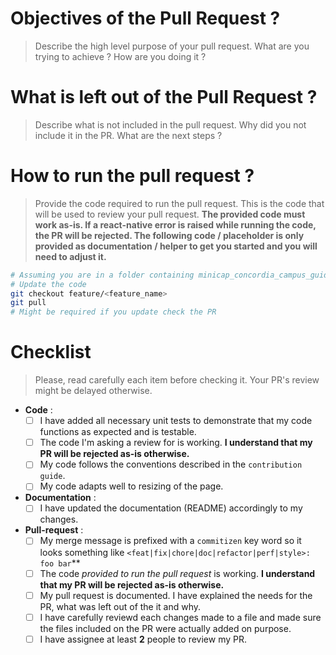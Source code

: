 # Objectives of the Pull Request ? 
> Describe the high level purpose of your pull request. What are you trying to achieve ? How are you doing it ?

# What is left out of the Pull Request ? 
> Describe what is not included in the pull request. Why did you not include it in the PR. What are the next steps ?

# How to run the pull request ?
> Provide the code required to run the pull request. This is the code that will be used to review your pull request. **The provided code must work as-is. If a react-native error is raised while running the code, the PR will be rejected. The following code / placeholder is only provided as documentation / helper to get you started and you will need to adjust it.**

```bash
# Assuming you are in a folder containing minicap_concordia_campus_guide_app/application folder.
# Update the code
git checkout feature/<feature_name>
git pull
# Might be required if you update check the PR

```

# Checklist
> Please, read carefully each item before checking it. Your PR's review might be delayed otherwise.

* **Code** :
  * [ ] I have added all necessary unit tests to demonstrate that my code functions as expected and is testable.
  * [ ] The code I'm asking a review for is working. **I understand that my PR will be rejected as-is otherwise.**
  * [ ] My code follows the conventions described in the `contribution guide`.
  * [ ] My code adapts well to resizing of the page.
 
* **Documentation** : 
  * [ ]  I have updated the documentation (README) accordingly to my changes.
 
* **Pull-request** : 
  * [ ]  My merge message is prefixed with a `commitizen` key word so it looks something like `<feat|fix|chore|doc|refactor|perf|style>: foo bar`**
  * [ ]  The code *provided to run the pull request* is working. **I understand that my PR will be rejected as-is otherwise.**
  * [ ]  My pull request is documented. I have explained the needs for the PR, what was left out of the it and why.
  * [ ]  I have carefully reviewd each changes made to a file and made sure the files included on the PR were actually added on purpose.
  * [ ]  I have assignee at least **2** people to review my PR.
